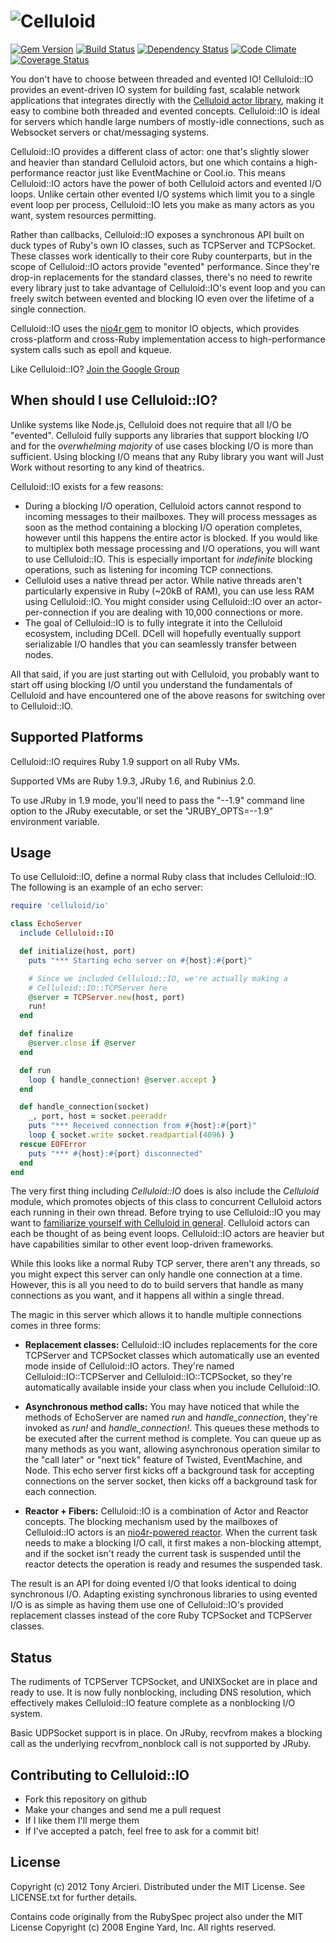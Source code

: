 ![Celluloid](https://github.com/celluloid/celluloid-io/raw/master/logo.png)
=============
[![Gem Version](https://badge.fury.io/rb/celluloid-io.png)](http://rubygems.org/gems/celluloid-io)
[![Build Status](https://secure.travis-ci.org/celluloid/celluloid-io.png?branch=master)](http://travis-ci.org/celluloid/celluloid-io)
[![Dependency Status](https://gemnasium.com/celluloid/celluloid-io.png)](https://gemnasium.com/celluloid/celluloid-io)
[![Code Climate](https://codeclimate.com/github/celluloid/celluloid-io.png)](https://codeclimate.com/github/celluloid/celluloid-io)
[![Coverage Status](https://coveralls.io/repos/celluloid/celluloid-io/badge.png?branch=master)](https://coveralls.io/r/celluloid/celluloid-io)

You don't have to choose between threaded and evented IO! Celluloid::IO
provides an event-driven IO system for building fast, scalable network
applications that integrates directly with the
[Celluloid actor library](https://github.com/celluloid/celluloid), making it
easy to combine both threaded and evented concepts. Celluloid::IO is ideal for
servers which handle large numbers of mostly-idle connections, such as Websocket
servers or chat/messaging systems.

Celluloid::IO provides a different class of actor: one that's slightly slower
and heavier than standard Celluloid actors, but one which contains a
high-performance reactor just like EventMachine or Cool.io. This means
Celluloid::IO actors have the power of both Celluloid actors and evented
I/O loops. Unlike certain other evented I/O systems which limit you to a
single event loop per process, Celluloid::IO lets you make as many actors as
you want, system resources permitting.

Rather than callbacks, Celluloid::IO exposes a synchronous API built on duck
types of Ruby's own IO classes, such as TCPServer and TCPSocket. These classes
work identically to their core Ruby counterparts, but in the scope of
Celluloid::IO actors provide "evented" performance. Since they're drop-in
replacements for the standard classes, there's no need to rewrite every
library just to take advantage of Celluloid::IO's event loop and you can
freely switch between evented and blocking IO even over the lifetime of a
single connection.

Celluloid::IO uses the [nio4r gem](https://github.com/tarcieri/nio4r)
to monitor IO objects, which provides cross-platform and cross-Ruby
implementation access to high-performance system calls such as epoll
and kqueue.

Like Celluloid::IO? [Join the Google Group](http://groups.google.com/group/celluloid-ruby)

When should I use Celluloid::IO?
--------------------------------

Unlike systems like Node.js, Celluloid does not require that all I/O be
"evented". Celluloid fully supports any libraries that support blocking I/O
and for the *overwhelming majority* of use cases blocking I/O is more than
sufficient. Using blocking I/O means that any Ruby library you want will
Just Work without resorting to any kind of theatrics.

Celluloid::IO exists for a few reasons:

* During a blocking I/O operation, Celluloid actors cannot respond to incoming
  messages to their mailboxes. They will process messages as soon as the
  method containing a blocking I/O operation completes, however until this
  happens the entire actor is blocked. If you would like to multiplex both
  message processing and I/O operations, you will want to use Celluloid::IO.
  This is especially important for *indefinite* blocking operations, such as
  listening for incoming TCP connections.
* Celluloid uses a native thread per actor. While native threads aren't
  particularly expensive in Ruby (~20kB of RAM), you can use less RAM using
  Celluloid::IO. You might consider using Celluloid::IO over an 
  actor-per-connection if you are dealing with 10,000 connections or more.
* The goal of Celluloid::IO is to fully integrate it into the Celluloid
  ecosystem, including DCell. DCell will hopefully eventually support
  serializable I/O handles that you can seamlessly transfer between nodes.

All that said, if you are just starting out with Celluloid, you probably want
to start off using blocking I/O until you understand the fundamentals of
Celluloid and have encountered one of the above reasons for switching
over to Celluloid::IO.

Supported Platforms
-------------------

Celluloid::IO requires Ruby 1.9 support on all Ruby VMs.

Supported VMs are Ruby 1.9.3, JRuby 1.6, and Rubinius 2.0.

To use JRuby in 1.9 mode, you'll need to pass the "--1.9" command line option
to the JRuby executable, or set the "JRUBY_OPTS=--1.9" environment variable.

Usage
-----

To use Celluloid::IO, define a normal Ruby class that includes Celluloid::IO.
The following is an example of an echo server:

```ruby
require 'celluloid/io'

class EchoServer
  include Celluloid::IO

  def initialize(host, port)
    puts "*** Starting echo server on #{host}:#{port}"

    # Since we included Celluloid::IO, we're actually making a
    # Celluloid::IO::TCPServer here
    @server = TCPServer.new(host, port)
    run!
  end

  def finalize
    @server.close if @server
  end

  def run
    loop { handle_connection! @server.accept }
  end

  def handle_connection(socket)
    _, port, host = socket.peeraddr
    puts "*** Received connection from #{host}:#{port}"
    loop { socket.write socket.readpartial(4096) }
  rescue EOFError
    puts "*** #{host}:#{port} disconnected"
  end
end
```

The very first thing including *Celluloid::IO* does is also include the
*Celluloid* module, which promotes objects of this class to concurrent Celluloid
actors each running in their own thread. Before trying to use Celluloid::IO
you may want to [familiarize yourself with Celluloid in general](https://github.com/celluloid/celluloid/).
Celluloid actors can each be thought of as being event loops. Celluloid::IO actors
are heavier but have capabilities similar to other event loop-driven frameworks.

While this looks like a normal Ruby TCP server, there aren't any threads, so
you might expect this server can only handle one connection at a time.
However, this is all you need to do to build servers that handle as many
connections as you want, and it happens all within a single thread.

The magic in this server which allows it to handle multiple connections
comes in three forms:

* __Replacement classes:__ Celluloid::IO includes replacements for the core
  TCPServer and TCPSocket classes which automatically use an evented mode
  inside of Celluloid::IO actors. They're named Celluloid::IO::TCPServer and
  Celluloid::IO::TCPSocket, so they're automatically available inside
  your class when you include Celluloid::IO.

* __Asynchronous method calls:__ You may have noticed that while the methods
  of EchoServer are named *run* and *handle_connection*, they're invoked as
  *run!* and *handle_connection!*. This queues these methods to be executed
  after the current method is complete. You can queue up as many methods as
  you want, allowing asynchronous operation similar to the "call later" or
  "next tick" feature of Twisted, EventMachine, and Node. This echo server
  first kicks off a background task for accepting connections on the server
  socket, then kicks off a background task for each connection.

* __Reactor + Fibers:__ Celluloid::IO is a combination of Actor and Reactor
  concepts. The blocking mechanism used by the mailboxes of Celluloid::IO
  actors is an [nio4r-powered reactor](https://github.com/celluloid/celluloid-io/blob/master/lib/celluloid/io/reactor.rb).
  When the current task needs to make a blocking I/O call, it first makes
  a non-blocking attempt, and if the socket isn't ready the current task
  is suspended until the reactor detects the operation is ready and resumes
  the suspended task.

The result is an API for doing evented I/O that looks identical to doing
synchronous I/O. Adapting existing synchronous libraries to using evented I/O
is as simple as having them use one of Celluloid::IO's provided replacement
classes instead of the core Ruby TCPSocket and TCPServer classes.

Status
------

The rudiments of TCPServer TCPSocket, and UNIXSocket are in place and ready to use. It is now
fully nonblocking, including DNS resolution, which effectively makes Celluloid::IO
feature complete as a nonblocking I/O system.

Basic UDPSocket support is in place. On JRuby, recvfrom makes a blocking call
as the underlying recvfrom_nonblock call is not supported by JRuby.

Contributing to Celluloid::IO
-----------------------------

* Fork this repository on github
* Make your changes and send me a pull request
* If I like them I'll merge them
* If I've accepted a patch, feel free to ask for a commit bit!

License
-------

Copyright (c) 2012 Tony Arcieri. Distributed under the MIT License. See
LICENSE.txt for further details.

Contains code originally from the RubySpec project also under the MIT License
Copyright (c) 2008 Engine Yard, Inc. All rights reserved.
